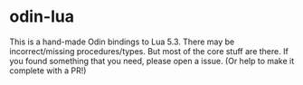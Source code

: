 # odin-lua

This is a hand-made Odin bindings to Lua 5.3. 
There may be incorrect/missing procedures/types. But most of the core stuff are there.
If you found something that you need, please open a issue. (Or help to make it complete with a PR!)
